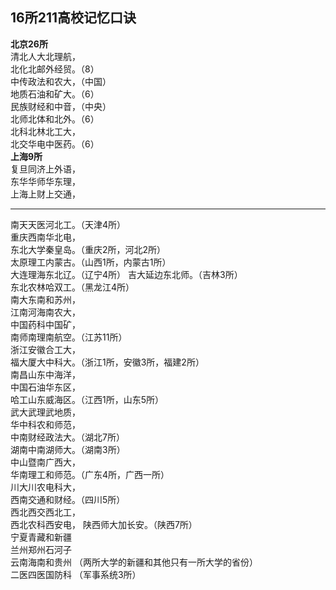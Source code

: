 ## 16所211高校记忆口诀

**北京26所**  
清北人大北理航，  
北化北邮外经贸。（8）  
中传政法和农大，（中国）  
地质石油和矿大。（6）         
民族财经和中音，（中央）  
北师北体和北外。（6）  
北科北林北工大，  
北交华电中医药。（6）     
**上海9所**  
复旦同济上外语，  
东华华师华东理，  
上海上财上交通， 
****
南天天医河北工。（天津4所）  
重庆西南华北电，  
东北大学秦皇岛。（重庆2所，河北2所）  
太原理工内蒙古。（山西1所，内蒙古1所）  
大连理海东北辽。（辽宁4所）
吉大延边东北师。（吉林3所）  
东北农林哈双工。（黑龙江4所）  
南大东南和苏州，  
江南河海南农大，  
中国药科中国矿，  
南师南理南航空。（江苏11所）  
浙江安徽合工大，  
福大厦大中科大。（浙江1所，安徽3所，福建2所）  
南昌山东中海洋，  
中国石油华东区，  
哈工山东威海区。（江西1所，山东5所）  
武大武理武地质，  
华中科农和师范，  
中南财经政法大。（湖北7所）  
湖南中南湖师大。（湖南3所）  
中山暨南广西大，  
华南理工和师范。（广东4所，广西一所）  
川大川农电科大，   
西南交通和财经。（四川5所）   
西北西交西北工，  
西北农科西安电， 
陕西师大加长安。（陕西7所）  
宁夏青藏和新疆   
兰州郑州石河子   
云南海南和贵州  （两所大学的新疆和其他只有一所大学的省份）    
二医四医国防科  （军事系统3所）  